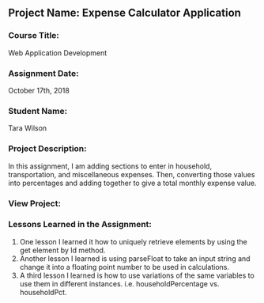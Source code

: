 ## Project Name:  Expense Calculator Application

### Course Title:
Web Application Development

### Assignment Date:  
October 17th, 2018

### Student Name:  
Tara Wilson

### Project Description:
In this assignment, I am adding sections to enter in household, transportation, and miscellaneous expenses. Then, converting those values into percentages and adding together to give a total monthly expense value.

### View Project:


### Lessons Learned in the Assignment:
1. One lesson I learned it how to uniquely retrieve elements by using the get element by Id method.
2. Another lesson I learned is using parseFloat to take an input string and change it into a floating point number to be used in calculations.
3. A third lesson I learned is how to use variations of the same variables to use them in different instances. i.e. householdPercentage vs. householdPct. 



